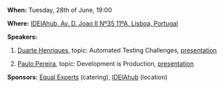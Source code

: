 __When:__ Tuesday, 28th of June, 19:00

__Where:__ [IDEIAhub, Av. D. Joao II Nº35 11ºA, Lisboa, Portugal](https://maps.google.com/maps?f=q&hl=en&q=Av.+D.+Joao+II+N%C2%BA35+11%C2%BAA%2C+Lisboa+%2C+pt)

__Speakers:__

1. [Duarte Henriques](https://twitter.com/duartehenriques), topic: Automated Testing Challenges, [presentation](https://github.com/sardinesrb/meetup/files/457777/automated-testing-c.1.pdf)

2. [Paulo Pereira](https://twitter.com/odesassossegado), topic: Development is Production, [presentation](https://github.com/sardinesrb/meetup/files/457776/sardines.rb2.-.20160628.-.development.is.production.pdf)

__Sponsors:__ [Equal Experts](https://www.equalexperts.com/) (catering), [IDEIAhub](https://www.ideiahub.pt/) (location)
